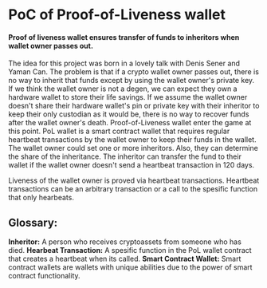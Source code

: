 # PoC of Proof-of-Liveness wallet

#### Proof of liveness wallet ensures transfer of funds to inheritors when wallet owner passes out.


The idea for this project was born in a lovely talk with Denis Sener and Yaman Can. The problem is that if a crypto wallet owner passes out, there is no way to inherit that funds except by using the wallet owner's private key. If we think the wallet owner is not a degen, we can expect they own a hardware wallet to store their life savings. If we assume the wallet owner doesn't share their hardware wallet's pin or private key with their inheritor to keep their only custodian as it would be, there is no way to recover funds after the wallet owner's death. Proof-of-Liveness wallet enter the game at this point. PoL wallet is a smart contract wallet that requires regular heartbeat transactions by the wallet owner to keep their funds in the wallet. The wallet owner could set one or more inheritors. Also, they can determine the share of the inheritance. The inheritor can transfer the fund to their wallet if the wallet owner doesn't send a heartbeat transaction in 120 days.


Liveness of the wallet owner is proved via heartbeat transactions. Heartbeat transactions can be an arbitrary transaction or a call to the spesific function that only hearbeats.

## Glossary:
 **Inheritor:** A person who receives cryptoassets from someone who has died.
 **Hearbeat Transaction:**  A spesific function in the PoL wallet contract that creates a heartbeat when its called.
**Smart Contract Wallet:** Smart contract wallets are wallets with unique abilities due to the power of smart contract functionality.

